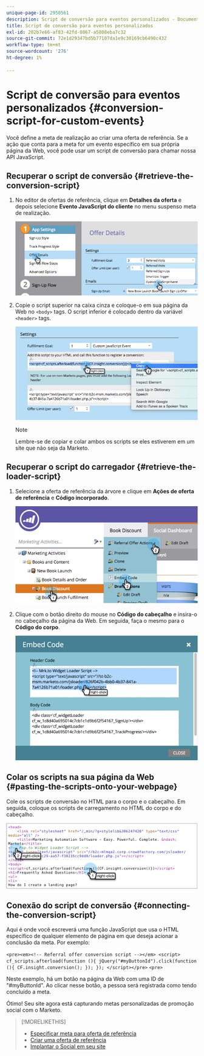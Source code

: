 ```yaml
---
unique-page-id: 2950561
description: Script de conversão para eventos personalizados - Documentos do Marketo - Documentação do produto
title: Script de conversão para eventos personalizados
exl-id: 202b7e66-af83-42fd-8067-a5808eba7c32
source-git-commit: 72e1d29347bd5b77107da1e9c30169cb6490c432
workflow-type: tm+mt
source-wordcount: '276'
ht-degree: 1%

---
```


# Script de conversão para eventos personalizados {#conversion-script-for-custom-events}

Você define a meta de realização ao criar uma oferta de referência. Se a ação que conta para a meta for um evento específico em sua própria página da Web, você pode usar um script de conversão para chamar nossa API JavaScript.

## Recuperar o script de conversão {#retrieve-the-conversion-script}

1. No editor de ofertas de referência, clique em **Detalhes da oferta** e depois selecione **Evento JavaScript do cliente** no menu suspenso meta de realização.

   ![](assets/image2015-4-20-17-3a22-3a15.png)

1. Copie o script superior na caixa cinza e coloque-o em sua página da Web no `<body>` tags. O script inferior é colocado dentro da variável `<header>` tags.

   ![](assets/image2015-4-20-17-3a29-3a7.png)

   >[!NOTE]
   >
   >Lembre-se de copiar e colar ambos os scripts se eles estiverem em um site que não seja da Marketo.

## Recuperar o script do carregador {#retrieve-the-loader-script}

1. Selecione a oferta de referência da árvore e clique em **Ações de oferta de referência** e **Código incorporado**.

   ![](assets/image2015-4-20-17-3a34-3a46.png)

1. Clique com o botão direito do mouse no **Código do cabeçalho** e insira-o no cabeçalho da página da Web. Em seguida, faça o mesmo para o **Código do corpo**.

   ![](assets/image2015-4-20-20-3a49-3a19.png)

## Colar os scripts na sua página da Web {#pasting-the-scripts-onto-your-webpage}

Cole os scripts de conversão no HTML para o corpo e o cabeçalho. Em seguida, coloque os scripts de carregamento no HTML do corpo e do cabeçalho.

![](assets/image2015-4-20-21-3a0-3a16.png)

## Conexão do script de conversão {#connecting-the-conversion-script}

Aqui é onde você escreverá uma função JavaScript que usa o HTML específico de qualquer elemento de página em que deseja acionar a conclusão da meta. Por exemplo:

`<pre><em><!-- Referral offer conversion script --></em> <script> cf_scripts.afterload(function (){ jQuery("#myButtonId").click(function (){ CF.insight.conversion(); }); }); </script></pre>` `<pre>`

Neste exemplo, há um botão na página da Web com uma ID de &quot;#myButtonId&quot;. Ao clicar nesse botão, a pessoa será registrada como tendo concluído a meta.

Ótimo! Seu site agora está capturando metas personalizadas de promoção social com o Marketo.

>[!MORELIKETHIS]
>
>* [Especificar meta para oferta de referência](/help/marketo/product-docs/demand-generation/social/referral-offers/specify-goal-for-referral-offer.md)
>* [Criar uma oferta de referência](/help/marketo/product-docs/demand-generation/social/referral-offers/create-a-referral-offer.md)
>* [Implantar o Social em seu site](/help/marketo/product-docs/demand-generation/social/social-functions/deploy-social-on-your-website.md)

